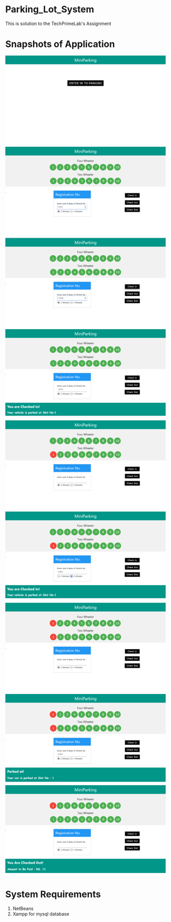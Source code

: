 # Parking_Lot_System
This is solution to the TechPrimeLab's Assignment

<h1>Snapshots of Application</h1>
<img src="https://github.com/Isha3996/Parking_Lot_System/blob/master/Snapshots/Snap1.png" alt="Snap">

<img src="https://github.com/Isha3996/Parking_Lot_System/blob/master/Snapshots/Snap2.png" alt="Snap">

<img src="https://github.com/Isha3996/Parking_Lot_System/blob/master/Snapshots/Snap3.png" alt="Snap">

<img src="https://github.com/Isha3996/Parking_Lot_System/blob/master/Snapshots/Snap4.png" alt="Snap">

<img src="https://github.com/Isha3996/Parking_Lot_System/blob/master/Snapshots/Snap5.png" alt="Snap">

<img src="https://github.com/Isha3996/Parking_Lot_System/blob/master/Snapshots/Snap7.png" alt="Snap">

<img src="https://github.com/Isha3996/Parking_Lot_System/blob/master/Snapshots/Snap8.png" alt="Snap">

<img src="https://github.com/Isha3996/Parking_Lot_System/blob/master/Snapshots/Snap9.png" alt="Snap">

<img src="https://github.com/Isha3996/Parking_Lot_System/blob/master/Snapshots/Snap10.png" alt="Snap">

<h1>System Requirements</h1>
<ol>
  <li>NetBeans</li>
  <li>Xampp for mysql database</li>
</ol>
